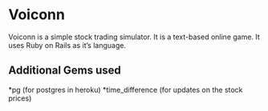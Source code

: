 # Voiconn

Voiconn is a simple stock trading simulator. It is a text-based online game. It uses Ruby on Rails as it’s language. 

## Additional Gems used
*pg (for postgres in heroku)
*time_difference (for updates on the stock prices)